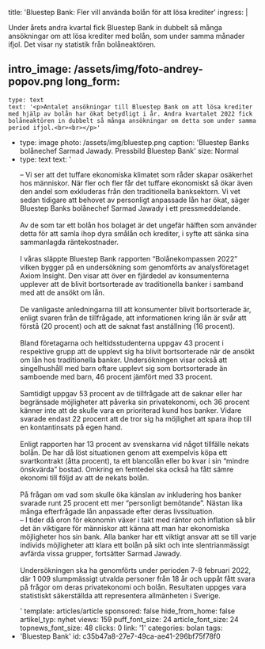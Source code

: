 title: 'Bluestep Bank: Fler vill använda bolån för att lösa krediter'
ingress: |
  <p>Under årets andra kvartal fick Bluestep Bank in dubbelt så många ansökningar om att lösa krediter med bolån, som under samma månader ifjol. Det visar ny statistik från bolåneaktören.
  </p>
  
intro_image: /assets/img/foto-andrey-popov.png
long_form:
  -
    type: text
    text: '<p>Antalet ansökningar till Bluestep Bank om att lösa krediter med hjälp av bolån har ökat betydligt i år. Andra kvartalet 2022 fick bolåneaktören in dubbelt så många ansökningar om detta som under samma period ifjol.<br><br></p>'
  -
    type: image
    photo: /assets/img/bluestep.png
    caption: 'Bluestep Banks bolånechef Sarmad Jawady. Pressbild Bluestep Bank'
    size: Normal
  -
    type: text
    text: '<p>– Vi ser att det tuffare ekonomiska klimatet som råder skapar osäkerhet hos människor. När fler och fler får det tuffare ekonomiskt så ökar även den andel som exkluderas från den traditionella banksektorn. Vi vet sedan tidigare att behovet av personligt anpassade lån har ökat, säger Bluestep Banks bolånechef Sarmad Jawady i ett pressmeddelande. <br><br>Av de som tar ett bolån hos bolaget är det ungefär hälften som använder detta för att samla ihop dyra smålån och krediter, i syfte att sänka sina sammanlagda räntekostnader.<br><br>I våras släppte Bluestep Bank rapporten “Bolånekompassen 2022” vilken bygger på en undersökning som genomförts av analysföretaget Axiom Insight. Den visar att över en fjärdedel av konsumenterna upplever att de blivit bortsorterade av traditionella banker i samband med att de ansökt om lån.&nbsp; <br><br>De vanligaste anledningarna till att konsumenter blivit bortsorterade är, enligt svaren från de tillfrågade, att informationen kring lån är svår att förstå (20 procent) och att de saknat fast anställning (16 procent).<br><br>Bland företagarna och heltidsstudenterna uppgav 43 procent i respektive grupp att de upplevt sig ha blivit bortsorterade när de ansökt om lån hos traditionella banker. Undersökningen visar också att singelhushåll med barn oftare upplevt sig som bortsorterade än samboende med barn, 46 procent jämfört med 33 procent.&nbsp; <br><br>Samtidigt uppgav 53 procent av de tillfrågade att de saknar eller har begränsade möjligheter att påverka sin privatekonomi, och 36 procent känner inte att de skulle vara en prioriterad kund hos banker. Vidare svarade endast 22 procent att de tror sig ha möjlighet att spara ihop till en kontantinsats på egen hand. <br><br>Enligt rapporten har 13 procent av svenskarna vid något tillfälle nekats bolån. De har då löst situationen genom att exempelvis köpa ett svartkontrakt (åtta procent), ta ett blancolån eller bo kvar i sin “mindre önskvärda” bostad. Omkring en femtedel ska också ha fått sämre ekonomi till följd av att de nekats bolån. <br><br>På frågan om vad som skulle öka känslan av inkludering hos banker svarade runt 25 procent ett mer “personligt bemötande”. Nästan lika många efterfrågade lån anpassade efter deras livssituation.<br>– I tider då oron för ekonomin växer i takt med räntor och inflation så blir det än viktigare för människor att känna att man har ekonomiska möjligheter hos sin bank. Alla banker har ett viktigt ansvar att se till varje individs möjligheter att klara ett bolån på sikt och inte slentrianmässigt avfärda vissa grupper, fortsätter Sarmad Jawady.<br><br>Undersökningen ska ha genomförts under perioden 7-8 februari 2022, där 1 009 slumpmässigt utvalda personer från 18 år och uppåt fått svara på frågor om deras privatekonomi och bolån. Resultaten uppges vara statistiskt säkerställda att representera allmänheten i Sverige.</p>'
template: articles/article
sponsored: false
hide_from_home: false
artikel_typ: nyhet
views: 159
puff_font_size: 24
article_font_size: 24
topnews_font_size: 48
clicks: 0
link: '1'
categories: bolan
tags:
  - 'Bluestep Bank'
id: c35b47a8-27e7-49ca-ae41-296bf75f78f0
